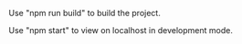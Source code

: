 Use "npm run build" to build the project.

Use "npm start" to view on localhost in development mode.
